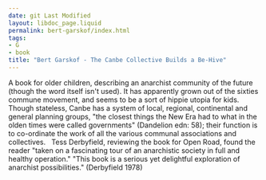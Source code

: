 ```yaml
---
date: git Last Modified
layout: libdoc_page.liquid
permalink: bert-garskof/index.html
tags:
- G
- book
title: "Bert Garskof - The Canbe Collective Builds a Be-Hive"
---
```


A book for older children, describing an anarchist community of the future (though the word itself isn't used). It has apparently grown out of the sixties commune movement, and seems to be a sort of hippie utopia for kids. Though stateless, Canbe has a system of local, regional, continental and general planning groups,  "the closest things the New Era had to what in the olden times were called governments" (Dandelion edn: 58); their function is to co-ordinate the work of all the various communal associations and collectives.
 
Tess Derbyfield, reviewing the book for  Open Road, found the reader "taken on a fascinating tour of an anarchistic  society in full and healthy operation." "This book is a serious yet delightful  exploration of anarchist possibilities." (Derbyfield 1978)